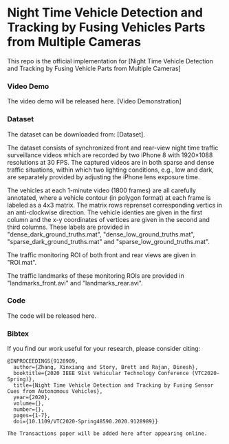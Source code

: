 # Night Time Vehicle Detection and Tracking by Fusing Vehicles Parts from Multiple Cameras

This repo is the official implementation for [Night Time Vehicle Detection and Tracking by Fusing Vehicle Parts from Multiple Cameras]

### Video Demo
The video demo will be released here. [Video Demonstration]

### Dataset
The dataset can be downloaded from: [Dataset]. 

The dataset consists of synchronized front and rear-view night time traffic surveillance videos which are recorded by two iPhone 8 with 1920×1088 resolutions at 30 FPS. The captured videos are in both sparse and dense traffic situations, within which two lighting conditions, e.g., low and dark, are separately provided by adjusting the iPhone lens exposure time. 

The vehicles at each 1-minute video (1800 frames) are all carefully annotated, where a vehicle contour (in polygon format) at each frame is labeled as a 4x3 matrix. The matrix rows reprenset corresponding vertics in an anti-clockwise direction. The vehicle identies are given in the first column and the x-y coordinates of vertices are given in the second and third columns. These labels are provided in "dense_dark_ground_truths.mat", "dense_low_ground_truths.mat", "sparse_dark_ground_truths.mat" and "sparse_low_ground_truths.mat". 

The traffic monitoring ROI of both front and rear views are given in "ROI.mat". 

The traffic landmarks of these monitoring ROIs are provided in "landmarks_front.avi" and "landmarks_rear.avi".

### Code

The code will be released here. 

### Bibtex
If you find our work useful for your research, please consider citing:

    @INPROCEEDINGS{9128989,
      author={Zhang, Xinxiang and Story, Brett and Rajan, Dinesh},
      booktitle={2020 IEEE 91st Vehicular Technology Conference (VTC2020-Spring)}, 
      title={Night Time Vehicle Detection and Tracking by Fusing Sensor Cues from Autonomous Vehicles}, 
      year={2020},
      volume={},
      number={},
      pages={1-7},
      doi={10.1109/VTC2020-Spring48590.2020.9128989}}

    The Transactions paper will be added here after appearing online. 
